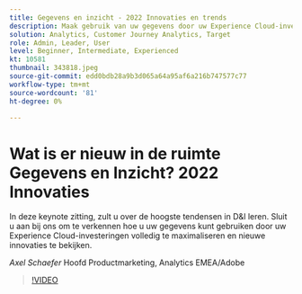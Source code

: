 ```yaml
---
title: Gegevens en inzicht - 2022 Innovaties en trends
description: Maak gebruik van uw gegevens door uw Experience Cloud-investeringen volledig te optimaliseren en ontdek nieuwe innovaties.
solution: Analytics, Customer Journey Analytics, Target
role: Admin, Leader, User
level: Beginner, Intermediate, Experienced
kt: 10581
thumbnail: 343818.jpeg
source-git-commit: edd0bdb28a9b3d065a64a95af6a216b747577c77
workflow-type: tm+mt
source-wordcount: '81'
ht-degree: 0%

---
```


# Wat is er nieuw in de ruimte Gegevens en Inzicht? 2022 Innovaties

In deze keynote zitting, zult u over de hoogste tendensen in D&amp;I leren. Sluit u aan bij ons om te verkennen hoe u uw gegevens kunt gebruiken door uw Experience Cloud-investeringen volledig te maximaliseren en nieuwe innovaties te bekijken.

*Axel Schaefer* Hoofd Productmarketing, Analytics EMEA/Adobe

>[!VIDEO](https://video.tv.adobe.com/v/343818/?quality=12&learn=on)
